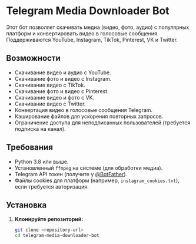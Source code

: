 # Telegram Media Downloader Bot

Этот бот позволяет скачивать медиа (видео, фото, аудио) с популярных платформ и конвертировать видео в голосовые сообщения. Поддерживаются YouTube, Instagram, TikTok, Pinterest, VK и Twitter.

## Возможности
- Скачивание видео и аудио с YouTube.
- Скачивание фото и видео с Instagram.
- Скачивание видео с TikTok.
- Скачивание фото и видео с Pinterest.
- Скачивание видео и фото с VK.
- Скачивание видео с Twitter.
- Конвертация видео в голосовые сообщения Telegram.
- Кэширование файлов для ускорения повторных запросов.
- Ограничение доступа для неподписанных пользователей (требуется подписка на канал).

## Требования
- Python 3.8 или выше.
- Установленный `ffmpeg` на системе (для обработки медиа).
- Telegram API токен (получите у [@BotFather](https://t.me/BotFather)).
- Файлы cookies для платформ (например, `instagram_cookies.txt`), если требуется авторизация.

## Установка

1. **Клонируйте репозиторий:**
   ```bash
   git clone <repository-url>
   cd telegram-media-downloader-bot
